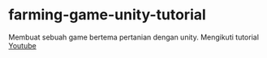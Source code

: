 # farming-game-unity-tutorial
Membuat sebuah game bertema pertanian dengan unity. Mengikuti tutorial [Youtube](https://www.youtube.com/playlist?list=PLgXA5L5ma2Bu1sWc_-ZGRuPSUEAKPktHF)
